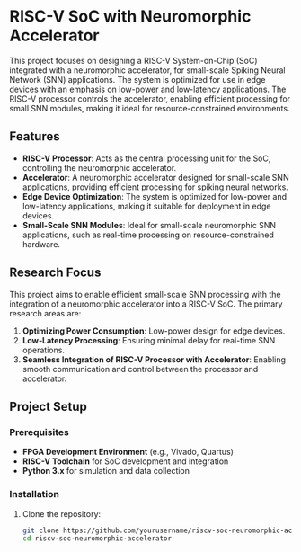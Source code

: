 # RISC-V SoC with Neuromorphic Accelerator

This project focuses on designing a RISC-V System-on-Chip (SoC) integrated with a neuromorphic accelerator, for small-scale Spiking Neural Network (SNN) applications. The system is optimized for use in edge devices with an emphasis on low-power and low-latency applications. The RISC-V processor controls the accelerator, enabling efficient processing for small SNN modules, making it ideal for resource-constrained environments.

## Features

- **RISC-V Processor**: Acts as the central processing unit for the SoC, controlling the neuromorphic accelerator.
- **Accelerator**: A neuromorphic accelerator designed for small-scale SNN applications, providing efficient processing for spiking neural networks.
- **Edge Device Optimization**: The system is optimized for low-power and low-latency applications, making it suitable for deployment in edge devices.
- **Small-Scale SNN Modules**: Ideal for small-scale neuromorphic SNN applications, such as real-time processing on resource-constrained hardware.

## Research Focus

This project aims to enable efficient small-scale SNN processing with the integration of a neuromorphic accelerator into a RISC-V SoC. The primary research areas are:
1. **Optimizing Power Consumption**: Low-power design for edge devices.
2. **Low-Latency Processing**: Ensuring minimal delay for real-time SNN operations.
3. **Seamless Integration of RISC-V Processor with Accelerator**: Enabling smooth communication and control between the processor and accelerator.

## Project Setup

### Prerequisites

- **FPGA Development Environment** (e.g., Vivado, Quartus)
- **RISC-V Toolchain** for SoC development and integration
- **Python 3.x** for simulation and data collection

### Installation

1. Clone the repository:
   ```bash
   git clone https://github.com/yourusername/riscv-soc-neuromorphic-accelerator.git
   cd riscv-soc-neuromorphic-accelerator
